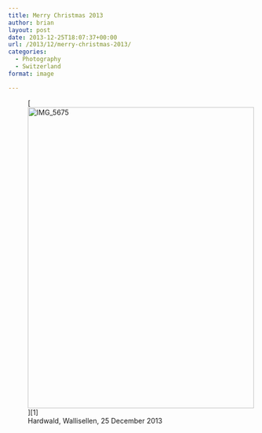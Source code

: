 ```yaml
---
title: Merry Christmas 2013
author: brian
layout: post
date: 2013-12-25T18:07:37+00:00
url: /2013/12/merry-christmas-2013/
categories:
  - Photography
  - Switzerland
format: image

---
```

<figure id="attachment_969" style="width: 461px" class="wp-caption aligncenter">[<img class=" wp-image-969 " alt="IMG_5675" src="https://trammell.ch/wp-content/uploads/2013/12/IMG_5675.jpg" width="461" height="614" srcset="https://trammell.ch/wp-content/uploads/2013/12/IMG_5675.jpg 768w, https://trammell.ch/wp-content/uploads/2013/12/IMG_5675-360x480.jpg 360w" sizes="(max-width: 461px) 100vw, 461px" />][1]<figcaption class="wp-caption-text">Hardwald, Wallisellen, 25 December 2013</figcaption></figure>

 [1]: https://trammell.ch/wp-content/uploads/2013/12/IMG_5675.jpg